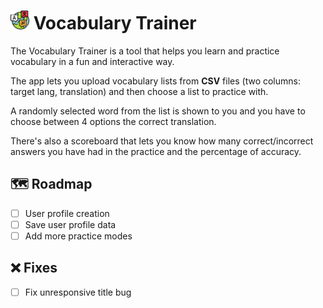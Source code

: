 # <img title="a title" alt="Alt text" src="./static/images/languages.png" style="width: 30px;"> Vocabulary Trainer

The Vocabulary Trainer is a tool that helps you learn and practice vocabulary in a fun and interactive way.

The app lets you upload vocabulary lists from **CSV** files (two columns: target lang, translation) and then choose a list to practice with.

A randomly selected word from the list is shown to you and you have to choose between 4 options the correct translation.

There's also a scoreboard that lets you know how many correct/incorrect answers you have had in the practice and the percentage of accuracy.

## 🗺️ Roadmap

- [ ] User profile creation
- [ ] Save user profile data
- [ ] Add more practice modes

## ❌ Fixes

- [ ] Fix unresponsive title bug

